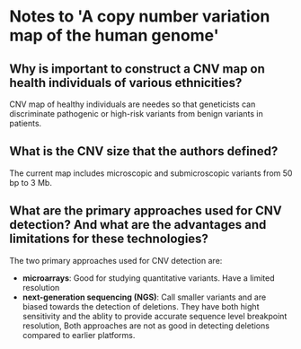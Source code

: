# Notes to 'A copy number variation map of the human genome'

## Why is important to construct a CNV map on health individuals of various ethnicities?
CNV map of healthy individuals are needes so that geneticists can discriminate pathogenic or high-risk variants from benign variants in patients.

## What is the CNV size that the authors defined?
The current map includes microscopic and submicroscopic variants from 50 bp to 3 Mb.

## What are the primary approaches used for CNV detection? And what are the advantages and limitations for these technologies?
The two primary approaches used for CNV detection are:
* **microarrays**: Good for studying quantitative variants. Have a limited resolution
* **next-generation sequencing (NGS)**: Call smaller variants and are biased towards the detection of deletions. They have both hight sensitivity and the ablity to provide accurate sequence level breakpoint resolution, 
Both approaches are not as good in detecting deletions compared to earlier platforms.
